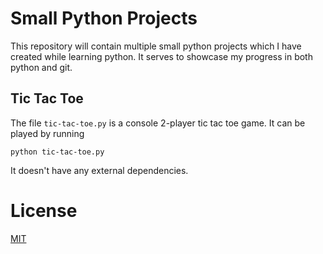# Small Python Projects

This repository will contain multiple small python projects which I have created while learning python. It serves to showcase my progress in both python and git.

## Tic Tac Toe
The file `tic-tac-toe.py` is a console 2-player tic tac toe game. It can be played by running
```
python tic-tac-toe.py
```
It doesn't have any external dependencies.

# License
[MIT](https://opensource.org/licenses/MIT)
